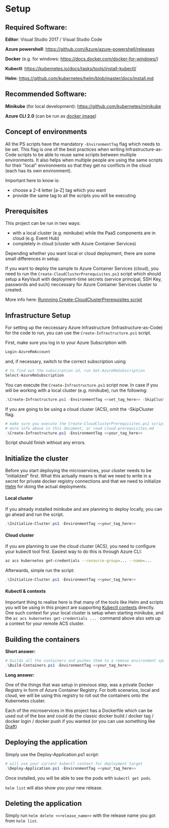 # Setup

## Required Software:

**Editor**: Visual Studio 2017 / Visual Studio Code

**Azure powershell**: https://github.com/Azure/azure-powershell/releases

**Docker** (e.g. for windows: https://docs.docker.com/docker-for-windows/)

**Kubectl**: https://kubernetes.io/docs/tasks/tools/install-kubectl/

**Helm**: https://github.com/kubernetes/helm/blob/master/docs/install.md

## Recommended Software:

**Minikube** (for local development): https://github.com/kubernetes/minikube

**Azure CLI 2.0** (can be run as [docker image](https://hub.docker.com/r/microsoft/azure-cli/))

## Concept of environments

All the PS scripts have the mandatory `-EnvironmentTag` flag which needs to be set. This flag is one of the best practices when writing Infrastructure-as-Code scripts to be able to reuse same scripts between multiple environments. It also helps when multiple people are using the same scripts for their "local" environments so that they get no conflicts in the cloud (each has its own environment).

Important here to know is:
- choose a 2-4 letter [a-Z] tag which you want
- provide the same tag to all the scripts you will be executing

## Prerequisites

This project can be run in two ways:
- with a local cluster (e.g. minikube) while the PaaS components are in cloud (e.g. Event Hub)
- completely in cloud (cluster with Azure Container Services)

Depending whether you want local or cloud deployment, there are some small differences in setup.

If you want to deploy the sample to Azure Container Services (cloud), you need to run the `Create-CloudClusterPrerequisites.ps1` script which should setup a KeyVault with deployment-time secrets (service principal, SSH Key, passwords and such) neccessary for Azure Container Services cluster to created.

More info here: [Runnning Create-CloudClusterPrerequisites script](cloud-prerequisites.md)

## Infrastructure Setup

For setting up the neccessary Azure Infrastructure (Infrastructure-as-Code) for the code to run, you can use the `Create-Infrastructure.ps1` script. 

First, make sure you log in to your Azure Subscription with

```powershell
Login-AzureRmAccount
```

and, if necessary, switch to the correct subscription using

```powershell
# to find out the subscirption id, run Get-AzureRmSubscription
Select-AzureRmSubscription
```

You can execute the `Create-Infrastructure.ps1` script now. In case if you will be working with a local cluster (e.g. minikube), run the following:

```powershell
.\Create-Infrastructure.ps1 -EnvironmentTag <<set_tag_here>> -SkipCluster
```

If you are going to be using a cloud cluster (ACS), omit the -SkipCluster flag.

```powershell
# make sure you execute the Create-CloudClusterPrerequisites.ps1 script first!
# more info above in this document, or read cloud-prerequisites.md
.\Create-Infrastructure.ps1 -EnvironmentTag <<your_tag_here>>
```

Script should finish without any errors.

## Initialize the cluster

Before you start deploying the microservices, your cluster needs to be "initialized" first. What this actually means is that we need to write in a secret for private docker registry connections and that we need to initialize [Helm](https://helm.sh/) for doing the actual deployments.

#### Local cluster

If you already installed minikube and are planning to deploy locally, you can go ahead and run the script.

```powershell
.\Initialize-Cluster.ps1 -EnvironmentTag <<your_tag_here>>
```

#### Cloud cluster

If you are planning to use the cloud cluster (ACS), you need to configure your kubectl tool first. Easiest way to do this is through Azure CLI:

```bash
az acs kubernetes get-credentials --resource-group=... --name=...
```

Afterwards, simple run the script:

```powershell
.\Initialize-Cluster.ps1 -EnvironmentTag <<your_tag_here>>
```

#### Kubectl & contexts

Important thing to realise here is that many of the tools like Helm and scripts you will be using in this project are supporting [Kubectl contexts](https://kubernetes.io/docs/tasks/access-application-cluster/authenticate-across-clusters-kubeconfig/) directly. One such context for your local cluster is setup when starting minikube, and the `az acs kubernetes get-credentials ... ` command above also sets up a context for your remote ACS cluster.

## Building the containers

**Short answer:**

```powershell
# builds all the containers and pushes them to a remove environment specific docker registry (ACR)
.\Build-Containers.ps1 -EnvironmentTag <<your_tag_here>>
```

**Long answer:**

One of the things that was setup in previous step, was a private Docker Registry in form of Azure Container Registry. For both scenarios, local and cloud, we will be using this registry to roll out the containers onto the Kubernetes cluster. 

Each of the microservices in this project has a Dockerfile which can be used out of the box and could do the classic docker build / docker tag / docker login / docker push if you wanted (or you can use something like [Draft](https://github.com/Azure/draft))

## Deploying the application

Simply use the Deploy-Application.ps1 script:

```powershell
# will use your current kubectl context for deployment target
.\Deploy-Application.ps1 -EnvironmentTag <<your_tag_here>>
```

Once installed, you will be able to see the pods with `kubectl get pods`. 

`helm list` will also show you your new release.

## Deleting the application

Simply run `helm delete <<release_name>>` with the release name you got from `helm list`.
